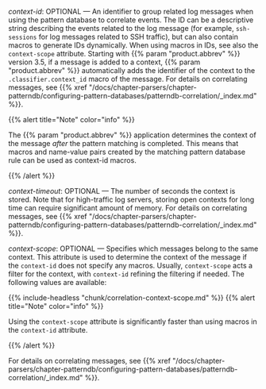 ---
---
<!-- DISCLAIMER: This file is based on the syslog-ng Open Source Edition documentation https://github.com/balabit/syslog-ng-ose-guides/commit/2f4a52ee61d1ea9ad27cb4f3168b95408fddfdf2 and is used under the terms of The syslog-ng Open Source Edition Documentation License. The file has been modified by Axoflow. -->
*context-id*: OPTIONAL — An identifier to group related log messages when using the pattern database to correlate events. The ID can be a descriptive string describing the events related to the log message (for example, `ssh-sessions` for log messages related to SSH traffic), but can also contain macros to generate IDs dynamically. When using macros in IDs, see also the `context-scope` attribute. Starting with {{% param "product.abbrev" %}} version 3.5, if a message is added to a context, {{% param "product.abbrev" %}} automatically adds the identifier of the context to the `.classifier.context_id` macro of the message. For details on correlating messages, see {{% xref "/docs/chapter-parsers/chapter-patterndb/configuring-pattern-databases/patterndb-correlation/_index.md" %}}.

{{% alert title="Note" color="info" %}}

The {{% param "product.abbrev" %}} application determines the context of the message *after* the pattern matching is completed. This means that macros and name-value pairs created by the matching pattern database rule can be used as context-id macros.

{{% /alert %}}

*context-timeout*: OPTIONAL — The number of seconds the context is stored. Note that for high-traffic log servers, storing open contexts for long time can require significant amount of memory. For details on correlating messages, see {{% xref "/docs/chapter-parsers/chapter-patterndb/configuring-pattern-databases/patterndb-correlation/_index.md" %}}.

*context-scope*: OPTIONAL — Specifies which messages belong to the same context. This attribute is used to determine the context of the message if the `context-id` does not specify any macros. Usually, `context-scope` acts a filter for the context, with `context-id` refining the filtering if needed. The following values are available:

{{% include-headless "chunk/correlation-context-scope.md" %}} {{% alert title="Note" color="info" %}}

Using the `context-scope` attribute is significantly faster than using macros in the `context-id` attribute.

{{% /alert %}}

For details on correlating messages, see {{% xref "/docs/chapter-parsers/chapter-patterndb/configuring-pattern-databases/patterndb-correlation/_index.md" %}}.
